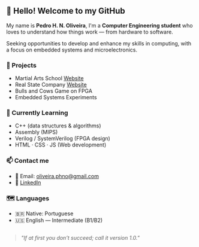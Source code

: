## 👋 Hello! Welcome to my GitHub

My name is **Pedro H. N. Oliveira**, I'm a **Computer Engineering student** who loves to understand how things work — from hardware to software.

Seeking opportunities to develop and enhance my skills in computing, with a focus on embedded systems and microelectronics.

### 🚀 Projects

- Martial Arts School [Website](https://blackhorses.com.br)
- Real State Company [Website](https://imoveisbresolin.com.br)
- Bulls and Cows Game on FPGA
- Embedded Systems Experiments

### 🔭 Currently Learning
- C++ (data structures & algorithms)
- Assembly (MIPS)
- Verilog / SystemVerilog (FPGA design)
- HTML · CSS · JS (Web development)



### 📫 Contact me

- 📧 Email: oliveira.phno@gmail.com  
- 💼 [LinkedIn](https://www.linkedin.com/in/pedrooliveira223/)

### 🗺️ Languages

- 🇧🇷 Native: Portuguese
- 🇺🇸 English — Intermediate (B1/B2) 
##


> _"If at first you don’t succeed; call it version 1.0."_

